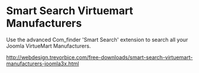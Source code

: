# Smart Search Virtuemart Manufacturers
Use the advanced Com_finder 'Smart Search' extension to search all your Joomla VirtueMart Manufacturers.

http://webdesign.trevorbice.com/free-downloads/smart-search-virtuemart-manufacturers-joomla3x.html
